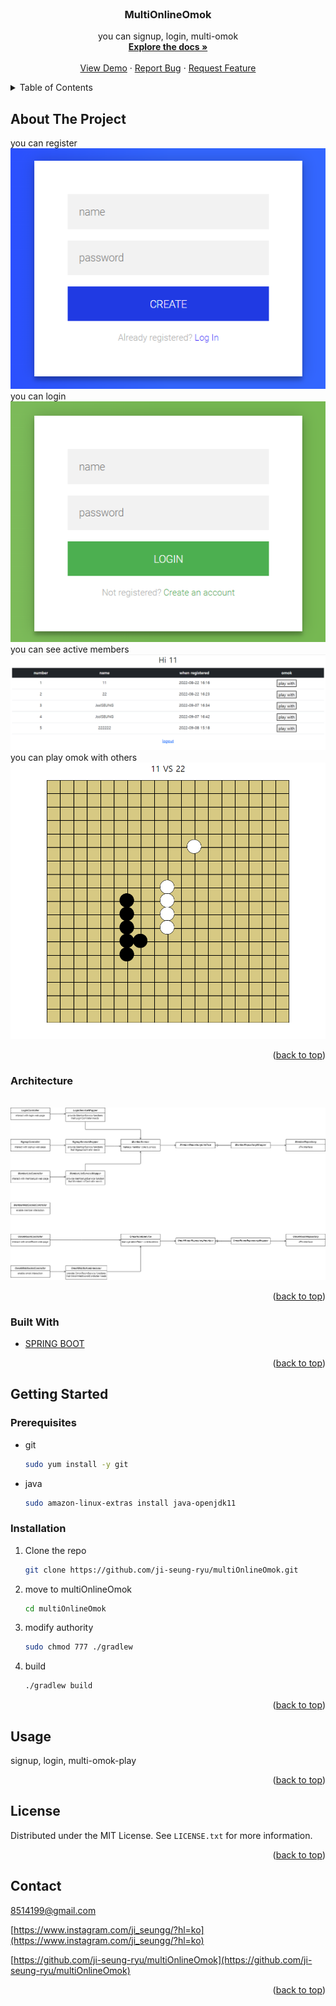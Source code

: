 <div id="top"></div>
<!--
*** Thanks for checking out the Best-README-Template. If you have a suggestion
*** that would make this better, please fork the repo and create a pull request
*** or simply open an issue with the tag "enhancement".
*** Don't forget to give the project a star!
*** Thanks again! Now go create something AMAZING! :D
-->



<!-- PROJECT SHIELDS -->
<!--
*** I'm using markdown "reference style" links for readability.
*** Reference links are enclosed in brackets [ ] instead of parentheses ( ).
*** See the bottom of this document for the declaration of the reference variables
*** for contributors-url, forks-url, etc. This is an optional, concise syntax you may use.
*** https://www.markdownguide.org/basic-syntax/#reference-style-links
-->




<!-- PROJECT LOGO -->
<br />
<div align="center">
  

<h3 align="center">MultiOnlineOmok</h3>

  <p align="center">
    you can signup, login, multi-omok
    <br />
    <a href="https://github.com/ji-seung-ryu/multiOnlineOmok"><strong>Explore the docs »</strong></a>
    <br />
    <br />
    <a href="https://github.com/ji-seung-ryu/multiOnlineOmok">View Demo</a>
    ·
    <a href="https://github.com/ji-seung-ryu/multiOnlineOmok/issues">Report Bug</a>
    ·
    <a href="https://github.com/ji-seung-ryu/multiOnlineOmok/issues">Request Feature</a>
  </p>
</div>



<!-- TABLE OF CONTENTS -->
<details>
  <summary>Table of Contents</summary>
  <ol>
    <li>
      <a href="#about-the-project">About The Project</a>
      <ul>
          <li><a href="#architecture">Architecture</a></li>
          <li><a href="#built-with">Built With</a></li>
      </ul>
    </li>
    <li>
      <a href="#getting-started">Getting Started</a>
      <ul>
        <li><a href="#prerequisites">Prerequisites</a></li>
        <li><a href="#installation">Installation</a></li>
      </ul>
    </li>
    <li><a href="#usage">Usage</a></li>
    <li><a href="#license">License</a></li>
    <li><a href="#contact">Contact</a></li>
  </ol>
</details>



<!-- ABOUT THE PROJECT -->
## About The Project

you can register
<br>
<img src="images/signup.png" alt="signup" >
<br>
you can login
<br>
<img src="images/login.png" alt="login" >
<br>
you can see active members
<br>
<img src="images/memberList.png" alt="memberList" >
<br>
you can play omok with others 
<br>
<img src="images/omokRoom.png" alt="omokRoom" >

 


<p align="right">(<a href="#top">back to top</a>)</p>

### Architecture

<br>

<img src="images/multionlineomok.drawio.png" alt="architecture" >
<br>


<p align="right">(<a href="#top">back to top</a>)</p>

### Built With

* [SPRING BOOT](https://spring.io/projects/spring-boot/)

<p align="right">(<a href="#top">back to top</a>)</p>



<!-- GETTING STARTED -->
## Getting Started


### Prerequisites

* git
  ```sh
  sudo yum install -y git
  ```

* java
  ```sh
  sudo amazon-linux-extras install java-openjdk11
  ```

  
### Installation

1. Clone the repo
   ```sh
   git clone https://github.com/ji-seung-ryu/multiOnlineOmok.git
   ```
2. move to multiOnlineOmok
   ```sh
   cd multiOnlineOmok
   ```
3. modify authority
   ```sh
   sudo chmod 777 ./gradlew
   ```
4. build 
   ```sh
   ./gradlew build
   ```

<p align="right">(<a href="#top">back to top</a>)</p>



<!-- USAGE EXAMPLES -->
## Usage

signup, login, multi-omok-play

<p align="right">(<a href="#top">back to top</a>)</p>



<!-- LICENSE -->
## License

Distributed under the MIT License. See `LICENSE.txt` for more information.

<p align="right">(<a href="#top">back to top</a>)</p>



<!-- CONTACT -->
## Contact

8514199@gmail.com

[https://www.instagram.com/ji_seungg/?hl=ko](https://www.instagram.com/ji_seungg/?hl=ko)

[https://github.com/ji-seung-ryu/multiOnlineOmok](https://github.com/ji-seung-ryu/multiOnlineOmok)

<p align="right">(<a href="#top">back to top</a>)</p>


